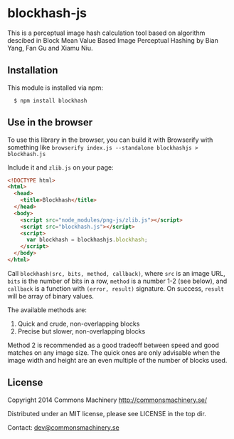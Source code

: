 blockhash-js
============

This is a perceptual image hash calculation tool based on algorithm descibed in
Block Mean Value Based Image Perceptual Hashing by Bian Yang, Fan Gu and Xiamu Niu.

Installation
-----

This module is installed via npm:

```
  $ npm install blockhash
```

Use in the browser
-----
To use this library in the browser, you can build it with Browserify
with something like `browserify index.js --standalone blockhashjs >
blockhash.js`

Include it and `zlib.js` on your page:
```html
<!DOCTYPE html>
<html>
  <head>
    <title>Blockhash</title>
  </head>
  <body>
    <script src="node_modules/png-js/zlib.js"></script>
    <script src="blockhash.js"></script>
    <script>
      var blockhash = blockhashjs.blockhash;
    </script>
  </body>
</html>
```

Call `blockhash(src, bits, method, callback)`, where
`src` is an image URL, `bits` is the number of bits in a row, `method`
is a number 1-2 (see below), and `callback` is a function with
`(error, result)` signature.  On success, `result` will be array of
binary values.

The available methods are:

1. Quick and crude, non-overlapping blocks
2. Precise but slower, non-overlapping blocks

Method 2 is recommended as a good tradeoff between speed and good
matches on any image size.  The quick ones are only advisable when the
image width and height are an even multiple of the number of blocks
used.

License
-------

Copyright 2014 Commons Machinery http://commonsmachinery.se/

Distributed under an MIT license, please see LICENSE in the top dir.

Contact: dev@commonsmachinery.se

